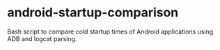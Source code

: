 # android-startup-comparison
Bash script to compare cold startup times of Android applications using ADB and logcat parsing.
